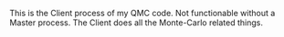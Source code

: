 This is the Client process of my QMC code.
Not functionable without a Master process.
The Client does all the Monte-Carlo related things.
